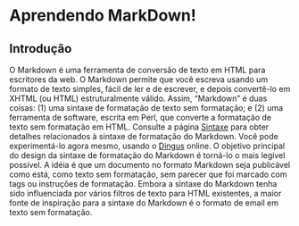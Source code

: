 # Aprendendo MarkDown!

## Introdução

O Markdown é uma ferramenta de conversão de texto em HTML para escritores da web. O Markdown permite que você escreva usando um formato de texto simples, fácil de ler e de escrever, e depois convertê-lo em XHTML (ou HTML) estruturalmente válido.
Assim, “Markdown” é duas coisas: (1) uma sintaxe de formatação de texto sem formatação; e (2) uma ferramenta de software, escrita em Perl, que converte a formatação de texto sem formatação em HTML. Consulte a página [Sintaxe](https://translate.googleusercontent.com/translate_c?depth=1&rurl=translate.google.com&sl=auto&sp=nmt4&tl=pt-BR&u=https://daringfireball.net/projects/markdown/syntax&xid=17259,15700023,15700186,15700191,15700256,15700259,15700262,15700265,15700271,15700280,15700283&usg=ALkJrhg3kUvvAPNty6x2346A6cqVfnSJVA) para obter detalhes relacionados à sintaxe de formatação do Markdown. Você pode experimentá-lo agora mesmo, usando o [Dingus](https://translate.googleusercontent.com/translate_c?depth=1&rurl=translate.google.com&sl=auto&sp=nmt4&tl=pt-BR&u=https://daringfireball.net/projects/markdown/dingus&xid=17259,15700023,15700186,15700191,15700256,15700259,15700262,15700265,15700271,15700280,15700283&usg=ALkJrhhsx0WumTxqfymIeyU_nBjgo-7sig) online.
O objetivo principal do design da sintaxe de formatação do Markdown é torná-lo o mais legível possível. A idéia é que um documento no formato Markdown seja publicável como está, como texto sem formatação, sem parecer que foi marcado com tags ou instruções de formatação. Embora a sintaxe do Markdown tenha sido influenciada por vários filtros de texto para HTML existentes, a maior fonte de inspiração para a sintaxe do Markdown é o formato de email em texto sem formatação.
